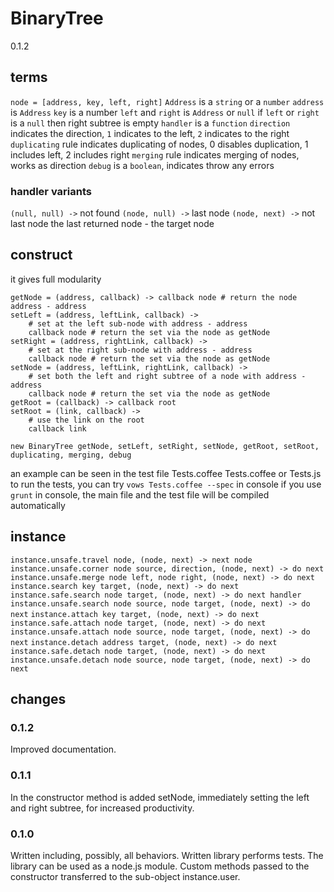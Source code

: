 # BinaryTree
0.1.2

## terms
`node = [address, key, left, right]`
`Address` is a `string` or a `number`
`address` is `Address`
`key` is a number
`left` and `right` is `Address` or `null`
if `left` or `right` is a `null` then right subtree is empty
`handler` is a `function`
`direction` indicates the direction, `1` indicates to the left, `2` indicates to the right
`duplicating` rule indicates duplicating of nodes, 0 disables duplication, 1 includes left, 2 includes right
`merging` rule indicates merging of nodes, works as direction
`debug` is a `boolean`, indicates throw any errors

### handler variants
`(null, null) ->` not found
`(node, null) ->` last node
`(node, next) ->` not last node
the last returned node - the target node

## construct
it gives full modularity
```
getNode = (address, callback) -> callback node # return the node address - address
setLeft = (address, leftLink, callback) ->
	# set at the left sub-node with address - address
	callback node # return the set via the node as getNode
setRight = (address, rightLink, callback) ->
	# set at the right sub-node with address - address
	callback node # return the set via the node as getNode
setNode = (address, leftLink, rightLink, callback) ->
	# set both the left and right subtree of a node with address - address
	callback node # return the set via the node as getNode
getRoot = (callback) -> callback root
setRoot = (link, callback) ->
	# use the link on the root
	callback link
```
`new BinaryTree getNode, setLeft, setRight, setNode, getRoot, setRoot, duplicating, merging, debug`

an example can be seen in the test file Tests.coffee Tests.coffee or Tests.js
to run the tests, you can try `vows Tests.coffee --spec` in console
if you use `grunt` in console, the main file and the test file will be compiled automatically

## instance
`instance.unsafe.travel node, (node, next) -> next node`
`instance.unsafe.corner node source, direction, (node, next) -> do next`
`instance.unsafe.merge node left, node right, (node, next) -> do next`
`instance.search key target, (node, next) -> do next`
`instance.safe.search node target, (node, next) -> do next handler`
`instance.unsafe.search node source, node target, (node, next) -> do next`
`instance.attach key target, (node, next) -> do next`
`instance.safe.attach node target, (node, next) -> do next`
`instance.unsafe.attach node source, node target, (node, next) -> do next`
`instance.detach address target, (node, next) -> do next`
`instance.safe.detach node target, (node, next) -> do next`
`instance.unsafe.detach node source, node target, (node, next) -> do next`

## changes
### 0.1.2
Improved documentation.
### 0.1.1
In the constructor method is added setNode, immediately setting the left and right subtree, for increased productivity.
### 0.1.0
Written including, possibly, all behaviors.
Written library performs tests.
The library can be used as a node.js module.
Custom methods passed to the constructor transferred to the sub-object instance.user.
